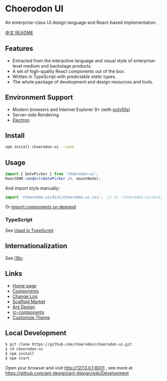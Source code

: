 # Choerodon UI

An enterprise-class UI design language and React-based implementation.

[中文 README](README-zh_CN.md)

## Features

- Extracted from the interactive language and visual style of enterprise-level medium and backstage products.
- A set of high-quality React components out of the box.
- Written in TypeScript with predictable static types.
- The whole package of development and design resources and tools.

## Environment Support

* Modern browsers and Internet Explorer 9+ (with [polyfills](https://ant.design/docs/react/getting-started#Compatibility))
* Server-side Rendering
* [Electron](http://electron.atom.io/)

## Install

```bash
npm install choerodon-ui --save
```

## Usage

```jsx
import { DatePicker } from 'choerodon-ui';
ReactDOM.render(<DatePicker />, mountNode);
```

And import style manually:

```jsx
import 'choerodon-ui/dist/choerodon-ui.css';  // or 'choerodon-ui/dist/choerodon-ui.less'
```

Or [import components on demand](http://ant-design.gitee.io/docs/react/getting-started#Import-on-Demand)

### TypeScript

See [Used in TypeScript](http://ant-design.gitee.io/docs/react/use-in-typescript)


## Internationalization

See [i18n](http://ant-design.gitee.io/docs/react/i18n).

## Links

- [Home page](https://choerodon.github.io/choerodon-ui/index-cn/)
- [Components](https://choerodon.github.io/choerodon-ui/docs/react/introduce)
- [Change Log](CHANGELOG.en-US.md)
- [Scaffold Market](http://scaffold.ant.design)
- [Ant Design](http://ant-design.gitee.io)
- [rc-components](http://react-component.github.io/)
- [Customize Theme](https://choerodon.github.io/choerodon-ui/customize-theme)

## Local Development

```bash
$ git clone https://github.com/choerodon/choerodon-ui.git
$ cd choerodon-ui
$ npm install
$ npm start
```

Open your browser and visit http://127.0.0.1:8001 , see more at https://github.com/ant-design/ant-design/wiki/Development .
